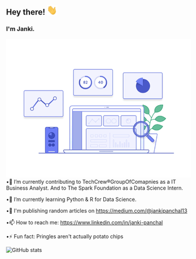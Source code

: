   ## Hey there! <img src="https://raw.githubusercontent.com/jankee31/jankee31/master/wave2.gif" width="28px">
  ### I'm Janki.
  <img src="https://raw.githubusercontent.com/jankee31/jankee31/master/data.gif" width="1000px">
  •🔭 I’m currently contributing to TechCrew®GroupOfComapnies as a IT Business Analyst. And to The Spark Foundation as a Data Science Intern.

  •🌱 I’m currently learning Python & R for Data Science.

  •📝 I'm publishing random articles on https://medium.com/@jankipanchal13
  
  •📫 How to reach me: https://www.linkedin.com/in/janki-panchal 
  
  •⚡ Fun fact: Pringles aren't actually potato chips

![GitHub stats](https://github-readme-stats.vercel.app/api?username=jankee31&show_icons=true&theme=radical)


<!--
**jankee31/jankee31** is a ✨ _special_ ✨ repository because its `README.md` (this file) appears on your GitHub profile.

Here are some ideas to get you started:

- 🔭 I’m currently working on ...
- 🌱 I’m currently learning ...
- 👯 I’m looking to collaborate on ...
- 🤔 I’m looking for help with ...
- 💬 Ask me about ...
- 📫 How to reach me: ...
- 😄 Pronouns: ...
- ⚡ Fun fact: ...
-->
